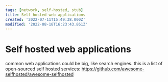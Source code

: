 ```yaml
---
tags: [network, self-hosted, stub]
title: Self hosted web applications
created: '2022-07-11T15:49:38.000Z'
modified: '2022-08-18T16:23:43.861Z'
---
```


# Self hosted web applications

common web applications could be big, like search engines. this is a list of open-sourced self hosted services:
https://github.com/awesome-selfhosted/awesome-selfhosted
